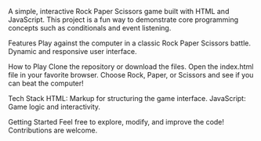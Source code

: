
A simple, interactive Rock Paper Scissors game built with HTML and JavaScript. This project is a fun way to demonstrate core programming concepts such as conditionals and event listening.

Features
Play against the computer in a classic Rock Paper Scissors battle.
Dynamic and responsive user interface.


How to Play
Clone the repository or download the files.
Open the index.html file in your favorite browser.
Choose Rock, Paper, or Scissors and see if you can beat the computer!

Tech Stack
HTML: Markup for structuring the game interface.
JavaScript: Game logic and interactivity.

Getting Started
Feel free to explore, modify, and improve the code! Contributions are welcome.
